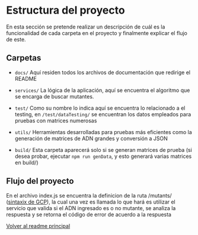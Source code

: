 # Estructura del proyecto
 
En esta sección se pretende realizar un descripción de cuál es la funcionalidad de cada carpeta en el proyecto y finalmente explicar el flujo de este.
 
## Carpetas
 
- `docs/` Aquí residen todos los archivos de documentación que redirige el README
 
- `services/` La lógica de la aplicación, aquí se encuentra el algoritmo que se encarga de buscar mutantes.
 
- `test/` Como su nombre lo indica aquí se encuentra lo relacionado a el testing, en `/test/dataTesting/` se encuentran los datos empleados para pruebas con matrices numerosas
 
- `utils/` Herramientas desarrolladas para pruebas más eficientes como la generación de matrices de ADN grandes y conversión a JSON
 
- `build/` Esta carpeta aparecerá solo si se generan matrices de prueba (si desea probar, ejecutar `npm run genData`, y esto generará varias matrices en build/)
 
## Flujo del proyecto
 
En el archivo index.js se encuentra la definicion de la ruta /mutants/ ([sintaxix de GCP](https://firebase.google.com/docs/functions/get-started#add-the-addmessage-function)), la cual una vez es llamada lo que hará es utilizar el servicio que valida si el ADN ingresado es o no mutante, se analiza la respuesta y se retorna el código de error de acuerdo a la respuesta


[Volver al readme principal](../README.md)

